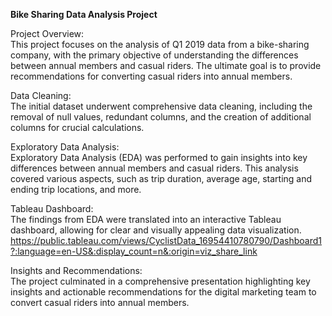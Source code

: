 **Bike Sharing Data Analysis Project**
                                                                    
Project Overview:
<br>
This project focuses on the analysis of Q1 2019 data from a bike-sharing company, with the primary objective of understanding the differences between annual members and casual riders. The ultimate goal is to provide recommendations for converting casual riders into annual members.

Data Cleaning:
<br>
The initial dataset underwent comprehensive data cleaning, including the removal of null values, redundant columns, and the creation of additional columns for crucial calculations.

Exploratory Data Analysis:
<br>
Exploratory Data Analysis (EDA) was performed to gain insights into key differences between annual members and casual riders. This analysis covered various aspects, such as trip duration, average age, starting and ending trip locations, and more.

Tableau Dashboard:
<br>
The findings from EDA were translated into an interactive Tableau dashboard, allowing for clear and visually appealing data visualization. 
https://public.tableau.com/views/CyclistData_16954410780790/Dashboard1?:language=en-US&:display_count=n&:origin=viz_share_link

Insights and Recommendations:
<br>
The project culminated in a comprehensive presentation highlighting key insights and actionable recommendations for the digital marketing team to convert casual riders into annual members.

